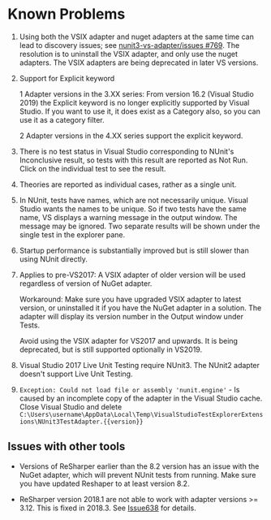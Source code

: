 # Known Problems

1. Using both the VSIX adapter and nuget adapters at the same time can lead to discovery issues; see [nunit3-vs-adapter/issues #769](https://github.com/nunit/nunit3-vs-adapter/issues/769).  The resolution is to uninstall the VSIX adapter, and only use the nuget adapters.  The VSIX adapters are being deprecated in later VS versions.

2. Support for Explicit keyword

    1 Adapter versions in the 3.XX series:  From version 16.2 (Visual Studio 2019) the Explicit keyword is no longer explicitly supported by Visual Studio.  If you want to use it, it does exist as a Category also, so you can use it as a category filter.

    2 Adapter versions in the 4.XX series support the explicit keyword.

3. There is no test status in Visual Studio corresponding to NUnit's Inconclusive result, so tests with this result are reported as Not Run. Click on the individual test to see the result.

4. Theories are reported as individual cases, rather as a single unit.

5. In NUnit, tests have names, which are not necessarily unique. Visual Studio wants the names to be unique. So if two tests have the same name, VS displays a warning message in the output window. The message may be ignored. Two separate results will be shown under the single test in the explorer pane.

6. Startup performance is substantially improved but is still slower than using NUnit directly.

7. Applies to pre-VS2017:  A VSIX adapter of older version will be used regardless of version of NuGet adapter.

   Workaround: Make sure you have upgraded VSIX adapter to latest version, or uninstalled it if you have the NuGet adapter in a solution. The adapter will display its version number in the Output window under Tests.

   Avoid using the VSIX adapter for VS2017 and upwards.  It is being deprecated, but is still supported optionally in VS2019.

8. Visual Studio 2017 Live Unit Testing require NUnit3.  The NUnit2 adapter doesn't support Live Unit Testing.

9. `Exception: Could not load file or assembly 'nunit.engine'` - Is caused by an incomplete copy of the adapter in the Visual Studio cache. Close Visual Studio and delete `C:\Users\username\AppData\Local\Temp\VisualStudioTestExplorerExtensions\NUnit3TestAdapter.{{version}}`

## Issues with other tools

* Versions of ReSharper earlier than the 8.2 version has an issue with the NuGet adapter, which will prevent NUnit tests from running. Make sure you have updated Reshaper to at least version 8.2.

* ReSharper version 2018.1 are not able to work with adapter versions >= 3.12.  This is fixed in 2018.3.  See [Issue638](https://github.com/nunit/nunit3-vs-adapter/issues/638) for details.
